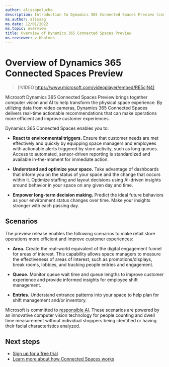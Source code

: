 ```yaml
---
author: alissapolucha
description: Introduction to Dynamics 365 Connected Spaces Preview (contains video)
ms.author: alissag
ms.date: 12/01/2022
ms.topic: overview
title: Overview of Dynamics 365 Connected Spaces Preview
ms.reviewer: v-bholmes
---
```


# Overview of Dynamics 365 Connected Spaces Preview

> [!VIDEO https://www.microsoft.com/videoplayer/embed/RE5cjN4]

Microsoft Dynamics 365 Connected Spaces Preview brings together computer vision and AI to help transform the physical space experience. By utilizing data from video cameras, Dynamics 365 Connected Spaces delivers real-time actionable recommendations that can make operations more efficient and improve customer experiences.

Dynamics 365 Connected Spaces enables you to:

- **React to environmental triggers.** Ensure that customer needs are met effectively and quickly by equipping space managers and employees with actionable alerts triggered by store activity, such as long queues. Access to automated, sensor-driven reporting is standardized and available in-the-moment for immediate action.

- **Understand and optimize your space.** Take advantage of dashboards that inform you on the status of your space and the change that occurs within it. Optimize staffing and layout decisions using AI-driven insights around behavior in your space on any given day and time.

- **Empower long-term decision making.** Predict the ideal future behaviors as your environment status changes over time. Make your insights stronger with each passing day.

## Scenarios

The preview release enables the following scenarios to make retail store operations more efficient and improve customer experiences:

- **Area.** Create the real-world equivalent of the digital engagement funnel for areas of interest. This capability allows space managers to measure the effectiveness of areas of interest, such as promotions/displays, break rooms, lobbies, and tracking people entries and engagement.  

- **Queue.** Monitor queue wait time and queue lengths to improve customer experience and provide informed insights for employee shift management.

- **Entries.** Understand entrance patterns into your space to help plan for shift management and/or inventory. 

Microsoft is committed to [responsible AI](https://www.microsoft.com/ai/responsible-ai?activetab=pivot1%3aprimaryr6). These scenarios are powered by an innovative computer vision technology for people counting and dwell time measurement without individual shoppers being identified or having their facial characteristics analyzed.   

## Next steps

- [Sign up for a free trial](trial-signup.md)
- [Learn more about how Connected Spaces works](how-cs-works.md)
